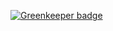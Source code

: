 

[![Greenkeeper badge](https://badges.greenkeeper.io/mikeal/pollstream.svg)](https://greenkeeper.io/)